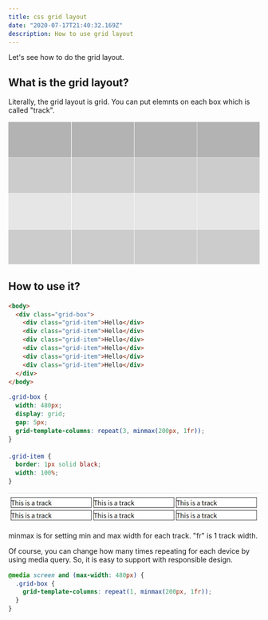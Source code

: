 ```yaml
---
title: css grid layout
date: "2020-07-17T21:40:32.169Z"
description: How to use grid layout
---
```


Let's see how to do the grid layout.

## What is the grid layout?

Literally, the grid layout is grid. You can put elemnts on each box which is called "track".

![grid](./grid.jpg)

## How to use it?

```html
<body>
  <div class="grid-box">
    <div class="grid-item">Hello</div>
    <div class="grid-item">Hello</div>
    <div class="grid-item">Hello</div>
    <div class="grid-item">Hello</div>
    <div class="grid-item">Hello</div>
    <div class="grid-item">Hello</div>
  </div>
</body>
```

```css
.grid-box {
  width: 480px;
  display: grid;
  gap: 5px;
  grid-template-columns: repeat(3, minmax(200px, 1fr));
}

.grid-item {
  border: 1px solid black;
  width: 100%;
}
```

![grid-html-css](./grid-tracks.jpg)

minmax is for setting min and max width for each track.
"fr" is 1 track width.

Of course, you can change how many times repeating for each device by using media query. So, it is easy to support with responsible design.

```css
@media screen and (max-width: 480px) {
  .grid-box {
    grid-template-columns: repeat(1, minmax(200px, 1fr));
  }
}
```
